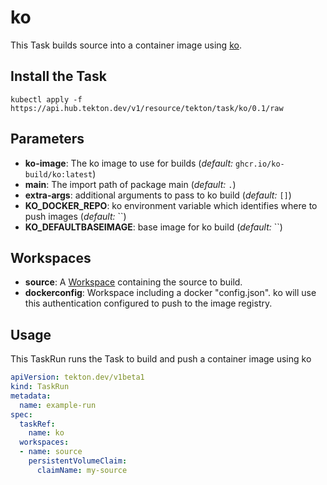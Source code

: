 # ko

This Task builds source into a container image using [ko](https://ko.build/).


## Install the Task

```
kubectl apply -f https://api.hub.tekton.dev/v1/resource/tekton/task/ko/0.1/raw
```

## Parameters

* **ko-image**: The ko image to use for builds (_default:_ `ghcr.io/ko-build/ko:latest`)
* **main**: The import path of package main (_default:_ `.`)
* **extra-args**: additional arguments to pass to ko build (_default:_ `[]`)
* **KO_DOCKER_REPO**: ko environment variable which identifies where to push images (_default:_ ``)
* **KO_DEFAULTBASEIMAGE**: base image for ko build (_default:_ ``)

## Workspaces

* **source**: A [Workspace](https://github.com/tektoncd/pipeline/blob/master/docs/workspaces.md) containing the source to build.
* **dockerconfig**: Workspace including a docker "config.json". ko will use this authentication configured to push to the image registry.


## Usage

This TaskRun runs the Task to build and push a container image using ko

```yaml
apiVersion: tekton.dev/v1beta1
kind: TaskRun
metadata:
  name: example-run
spec:
  taskRef:
    name: ko
  workspaces:
  - name: source
    persistentVolumeClaim:
      claimName: my-source
```
